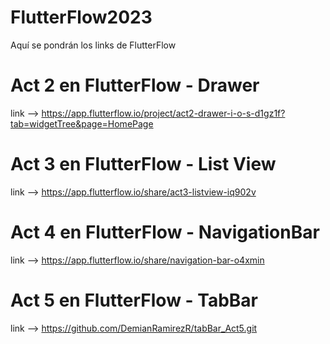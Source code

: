 # FlutterFlow2023
Aquí se pondrán los links de FlutterFlow

# Act 2 en FlutterFlow - Drawer
  link --> https://app.flutterflow.io/project/act2-drawer-i-o-s-d1gz1f?tab=widgetTree&page=HomePage

# Act 3 en FlutterFlow - List View
  link --> https://app.flutterflow.io/share/act3-listview-iq902v

# Act 4 en FlutterFlow - NavigationBar
  link --> https://app.flutterflow.io/share/navigation-bar-o4xmin
  
# Act 5 en FlutterFlow - TabBar
  link --> https://github.com/DemianRamirezR/tabBar_Act5.git
